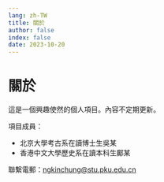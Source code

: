 ```yaml
---
lang: zh-TW
title: 關於
author: false
index: false
date: 2023-10-20
---
```

# 關於
這是一個興趣使然的個人項目。內容不定期更新。

項目成員：
- 北京大學考古系在讀博士生吳某
- 香港中文大學歷史系在讀本科生鄺某

聯繫電郵：<ngkinchung@stu.pku.edu.cn>